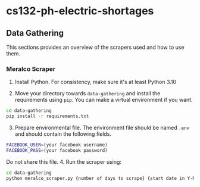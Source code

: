 # cs132-ph-electric-shortages

## Data Gathering

This sections provides an overview of the scrapers used and how to use them.

### Meralco Scraper

1. Install Python. For consistency, make sure it's at least Python 3.10

2. Move your directory towards `data-gathering` and install the requirements using `pip`. You can make a virtual environment if you want.

```bash
cd data-gathering
pip install -r requirements.txt
```
3. Prepare environmental file. The environment file should be named `.env` and should contain the following fields.
```sh
FACEBOOK_USER=(your facebook username)
FACEBOOK_PASS=(your facebook password)
```
Do not share this file.
4. Run the scraper using:

```bash
cd data-gathering
python meralco_scraper.py {number of days to scrape} {start date in Y-M-D format}
```